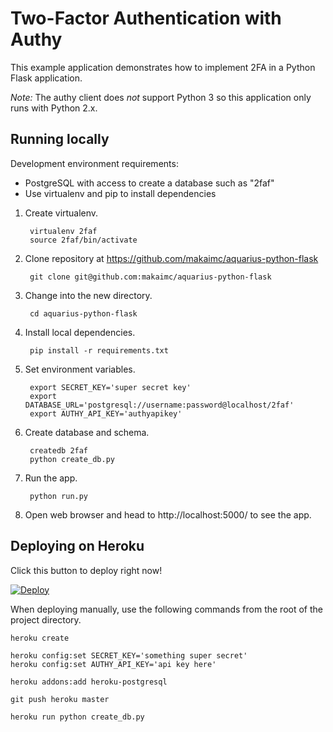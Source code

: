 # Two-Factor Authentication with Authy

This example application demonstrates how to implement 2FA in a Python Flask application.

*Note:* The authy client does *not* support Python 3 so this application only 
runs with Python 2.x.


## Running locally
Development environment requirements:

* PostgreSQL with access to create a database such as "2faf"
* Use virtualenv and pip to install dependencies


1. Create virtualenv.

        virtualenv 2faf
        source 2faf/bin/activate

1. Clone repository at https://github.com/makaimc/aquarius-python-flask

        git clone git@github.com:makaimc/aquarius-python-flask

1. Change into the new directory.

        cd aquarius-python-flask

1. Install local dependencies.

        pip install -r requirements.txt

1. Set environment variables.

        export SECRET_KEY='super secret key'
        export DATABASE_URL='postgresql://username:password@localhost/2faf'
        export AUTHY_API_KEY='authyapikey'

1. Create database and schema.

        createdb 2faf
        python create_db.py

1. Run the app.

        python run.py

1. Open web browser and head to http://localhost:5000/ to see the app.


## Deploying on Heroku
Click this button to deploy right now!

[![Deploy](https://www.herokucdn.com/deploy/button.png)](https://heroku.com/deploy?template=https://github.com/TwilioDevEd/authy2fa-flask)

When deploying manually, use the following commands from the root of the project directory.

    heroku create

    heroku config:set SECRET_KEY='something super secret'
    heroku config:set AUTHY_API_KEY='api key here'

    heroku addons:add heroku-postgresql

    git push heroku master

    heroku run python create_db.py
